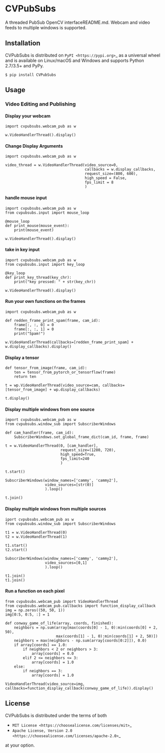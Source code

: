 # CVPubSubs

A  threaded PubSub OpenCV interfaceREADME.md. Webcam and video feeds to multiple windows is supported.

## Installation

CVPubSubs is distributed on `PyPI <https://pypi.org>`_ as a universal
wheel and is available on Linux/macOS and Windows and supports
Python 2.7/3.5+ and PyPy.

    $ pip install CVPubSubs
    
## Usage

### Video Editing and Publishing

#### Display your webcam
    import cvpubsubs.webcam_pub as w
    
    w.VideoHandlerThread().display()
    
#### Change Display Arguments
    import cvpubsubs.webcam_pub as w
    
    video_thread = w.VideoHandlerThread(video_source=0,
                                        callbacks = w.display_callbacks,
                                        request_size=(800, 600),
                                        high_speed = False,
                                        fps_limit = 8
                                        )

#### handle mouse input
    import cvpubsubs.webcam_pub as w
    from cvpubsubs.input import mouse_loop
    
    @mouse_loop
    def print_mouse(mouse_event):
        print(mouse_event)

    w.VideoHandlerThread().display()

#### take in key input
    import cvpubsubs.webcam_pub as w
    from cvpubsubs.input import key_loop

    @key_loop
    def print_key_thread(key_chr):
        print("key pressed: " + str(key_chr))

    w.VideoHandlerThread().display()

#### Run your own functions on the frames
    import cvpubsubs.webcam_pub as w
    
    def redden_frame_print_spam(frame, cam_id):
        frame[:, :, 0] = 0
        frame[:, :, 1] = 0
        print("Spam!")

    w.VideoHandlerThread(callbacks=[redden_frame_print_spam] + w.display_callbacks).display()

#### Display a tensor

    def tensor_from_image(frame, cam_id):
        ten = tensor_from_pytorch_or_tensorflow(frame)
        return ten
    
    t = wp.VideoHandlerThread(video_source=cam, callbacks=[tensor_from_image] + wp.display_callbacks)

    t.display()

#### Display multiple windows from one source
    import cvpubsubs.webcam_pub as w
    from cvpubsubs.window_sub import SubscriberWindows

    def cam_handler(frame, cam_id):
        SubscriberWindows.set_global_frame_dict(cam_id, frame, frame)

    t = w.VideoHandlerThread(0, [cam_handler],
                             request_size=(1280, 720),
                             high_speed=True,
                             fps_limit=240
                             )

    t.start()

    SubscriberWindows(window_names=['cammy', 'cammy2'],
                      video_sources=[str(0)]
                      ).loop()

    t.join()
    
#### Display multiple windows from multiple sources
    iport cvpubsubs.webcam_pub as w
    from cvpubsubs.window_sub import SubscriberWindows

    t1 = w.VideoHandlerThread(0)
    t2 = w.VideoHandlerThread(1)

    t1.start()
    t2.start()

    SubscriberWindows(window_names=['cammy', 'cammy2'],
                      video_sources=[0,1]
                      ).loop()

    t1.join()
    t1.join()
    
#### Run a function on each pixel
    from cvpubsubs.webcam_pub import VideoHandlerThread
    from cvpubsubs.webcam_pub.callbacks import function_display_callback
    img = np.zeros((50, 50, 1))
    img[0:5, 0:5, :] = 1

    def conway_game_of_life(array, coords, finished):
        neighbors = np.sum(array[max(coords[0] - 1, 0):min(coords[0] + 2, 50),
                           max(coords[1] - 1, 0):min(coords[1] + 2, 50)])
        neighbors = max(neighbors - np.sum(array[coords[0:2]]), 0.0)
        if array[coords] == 1.0:
            if neighbors < 2 or neighbors > 3:
                array[coords] = 0.0
            elif 2 <= neighbors <= 3:
                array[coords] = 1.0
        else:
            if neighbors == 3:
                array[coords] = 1.0

    VideoHandlerThread(video_source=img, callbacks=function_display_callback(conway_game_of_life)).display()

## License

CVPubSubs is distributed under the terms of both

- `MIT License <https://choosealicense.com/licenses/mit>`_
- `Apache License, Version 2.0 <https://choosealicense.com/licenses/apache-2.0>`_

at your option.


